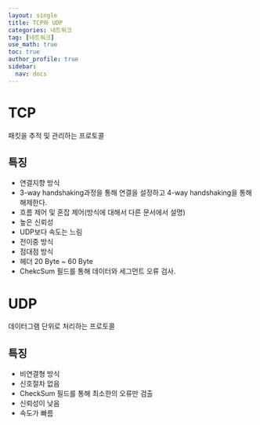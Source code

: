 ```yaml
---
layout: single
title: TCP와 UDP
categories: 네트워크
tag: [네트워크]
use_math: true
toc: true
author_profile: true
sidebar:
  nav: docs
---
```


# TCP

패킷을 추적 및 관리하는 프로토콜

## 특징

- 연결지향 방식
- 3-way handshaking과정을 통해 연결을 설정하고 4-way handshaking을 통해 해제한다.
- 흐름 제어 및 혼잡 제어(방식에 대해서 다른 문서에서 설명)
- 높은 신뢰성
- UDP보다 속도는 느림
- 전이중 방식
- 점대점 방식
- 헤더 20 Byte ~ 60 Byte
- ChekcSum 필드를 통해 데이터와 세그먼트 오류 검사.

# UDP

데이터그램 단위로 처리하는 프로토콜

## 특징

- 비연결형 방식
- 신호절차 없음
- CheckSum 필드를 통해 최소한의 오류만 검출
- 신뢰성이 낮음
- 속도가 빠름
